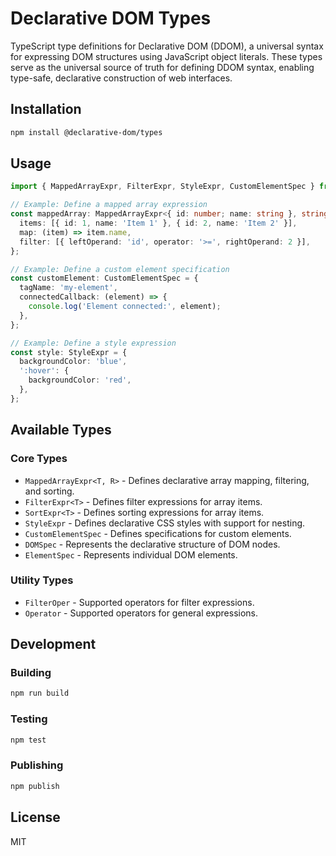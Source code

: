 # Declarative DOM Types

TypeScript type definitions for Declarative DOM (DDOM), a universal syntax for expressing DOM structures using JavaScript object literals. These types serve as the universal source of truth for defining DDOM syntax, enabling type-safe, declarative construction of web interfaces.

## Installation

```bash
npm install @declarative-dom/types
```

## Usage

```typescript
import { MappedArrayExpr, FilterExpr, StyleExpr, CustomElementSpec } from '@declarative-dom/types';

// Example: Define a mapped array expression
const mappedArray: MappedArrayExpr<{ id: number; name: string }, string> = {
  items: [{ id: 1, name: 'Item 1' }, { id: 2, name: 'Item 2' }],
  map: (item) => item.name,
  filter: [{ leftOperand: 'id', operator: '>=', rightOperand: 2 }],
};

// Example: Define a custom element specification
const customElement: CustomElementSpec = {
  tagName: 'my-element',
  connectedCallback: (element) => {
    console.log('Element connected:', element);
  },
};

// Example: Define a style expression
const style: StyleExpr = {
  backgroundColor: 'blue',
  ':hover': {
    backgroundColor: 'red',
  },
};
```

## Available Types

### Core Types

- `MappedArrayExpr<T, R>` - Defines declarative array mapping, filtering, and sorting.
- `FilterExpr<T>` - Defines filter expressions for array items.
- `SortExpr<T>` - Defines sorting expressions for array items.
- `StyleExpr` - Defines declarative CSS styles with support for nesting.
- `CustomElementSpec` - Defines specifications for custom elements.
- `DOMSpec` - Represents the declarative structure of DOM nodes.
- `ElementSpec` - Represents individual DOM elements.

### Utility Types

- `FilterOper` - Supported operators for filter expressions.
- `Operator` - Supported operators for general expressions.

## Development

### Building

```bash
npm run build
```

### Testing

```bash
npm test
```

### Publishing

```bash
npm publish
```

## License

MIT
